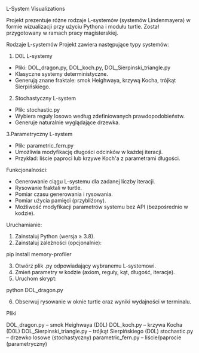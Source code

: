 L-System Visualizations

  Projekt prezentuje różne rodzaje L-systemów (systemów Lindenmayera) w formie wizualizacji przy użyciu Pythona i modułu turtle. Został przygotowany w ramach pracy magisterskiej.

Rodzaje L-systemów
Projekt zawiera następujące typy systemów:
1. D0L L-systemy
- Pliki: DOL_dragon.py, DOL_koch.py, DOL_Sierpinski_triangle.py
- Klasyczne systemy deterministyczne.
- Generują znane fraktale: smok Heighwaya, krzywą Kocha, trójkąt Sierpińskiego.

2. Stochastyczny L-system
- Plik: stochastic.py
- Wybiera reguły losowo według zdefiniowanych prawdopodobieństw.
- Generuje naturalnie wyglądające drzewka.

3.Parametryczny L-system
- Plik: parametric_fern.py
- Umożliwia modyfikację długości odcinków w każdej iteracji.
- Przykład: liście paproci lub krzywe Koch'a z parametrami długości.

Funkcjonalności:
- Generowanie ciągu L-systemu dla zadanej liczby iteracji.
- Rysowanie fraktali w turtle.
- Pomiar czasu generowania i rysowania.
- Pomiar użycia pamięci (przybliżony).
- Możliwość modyfikacji parametrów systemu bez API (bezpośrednio w kodzie).

Uruchamianie:

1. Zainstaluj Python (wersja ≥ 3.8).
2. Zainstaluj zależności (opcjonalnie):

pip install memory-profiler

3. Otwórz plik .py odpowiadający wybranemu L-systemowi.
4. Zmień parametry w kodzie (axiom, reguły, kąt, długość, iteracje).
5. Uruchom skrypt:
   
python DOL_dragon.py

6. Obserwuj rysowanie w oknie turtle oraz wyniki wydajności w terminalu.

Pliki

DOL_dragon.py – smok Heighwaya (D0L)
DOL_koch.py – krzywa Kocha (D0L)
DOL_Sierpinski_triangle.py – trójkąt Sierpińskiego (D0L)
stochastic.py – drzewko losowe (stochastyczny)
parametric_fern.py – liście/paprocie (parametryczny)
